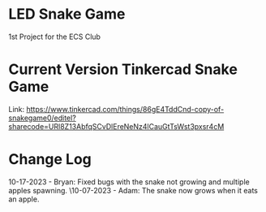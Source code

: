 # LED Snake Game
 1st Project for the ECS Club

# Current Version Tinkercad Snake Game
Link: https://www.tinkercad.com/things/86gE4TddCnd-copy-of-snakegame0/editel?sharecode=URl8Z13AbfqSCvDlEreNeNz4lCauGtTsWst3pxsr4cM

# Change Log
10-17-2023 - Bryan: Fixed bugs with the snake not growing and multiple apples spawning.
\\10-07-2023 - Adam: The snake now grows when it eats an apple.
